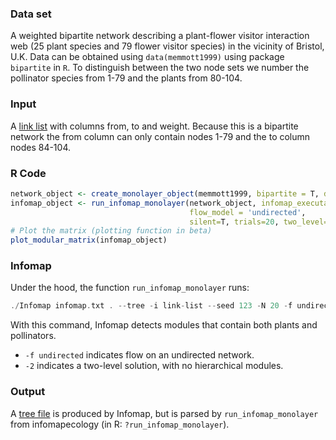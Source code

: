 ### Data set
A weighted bipartite network describing a plant-flower visitor interaction web (25 plant species and 79 flower visitor species) in the vicinity of Bristol, U.K. Data can be obtained using `data(memmott1999)` using package `bipartite` in `R`. To distinguish between the two node sets we number the pollinator species from 1-79 and the plants from 80-104. 

### Input
A [link list](https://www.mapequation.org/infomap/#InputLinkList) with columns from, to and weight. Because this is a bipartite network the from column can only contain nodes 1-79 and the to column nodes 84-104.

### R Code
```R
network_object <- create_monolayer_object(memmott1999, bipartite = T, directed = F, group_names = c('A','P'))
infomap_object <- run_infomap_monolayer(network_object, infomap_executable='Infomap',
                                        flow_model = 'undirected',
                                        silent=T, trials=20, two_level=T, seed=123)
# Plot the matrix (plotting function in beta)
plot_modular_matrix(infomap_object)
```

### Infomap
Under the hood, the function `run_infomap_monolayer` runs:

```C++
./Infomap infomap.txt . --tree -i link-list --seed 123 -N 20 -f undirected -2
```

With this command, Infomap detects modules that contain both plants and pollinators.
* `-f undirected` indicates flow on an undirected network.
* `-2` indicates a two-level solution, with no hierarchical modules.


### Output
A [tree file](https://www.mapequation.org/infomap/#OutputTree) is produced by Infomap, but is parsed by `run_infomap_monolayer` from infomapecology (in R: `?run_infomap_monolayer`).